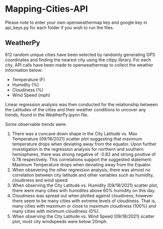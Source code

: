 # Mapping-Cities-API
 
Please note to enter your own openweathermap key and google key in api_keys.py for each folder if you wish to run the files.
 
## WeatherPy
 
612 random unique cities have been selected by randomly generating GPS coordinates and finding the nearest city using the citipy library.
For each city, API calls have been made to openweathermap to collect the weather information below:

- Temperature (F)
- Humidity (%)
- Cloudiness (%)
- Wind Speed (mph)

Linear regression analysis was then conducted for the relationship between the Latitudes of the cities and their weather conditions to uncover any trends, found in the WeatherPy.ipynn file.

Some observable trends were:
1. There was a concave down shape in the City Latitude vs. Max Temperature (09/18/2021) scatter plot suggesting that maximum temperature drops when deviating away from the equator.
	Upon further investigation in the regression analysis for northern and southern hemispheres, there was strong negative of -0.82 and strong positive of 0.78 respectively.
	This correlations support the suggested statement: Maximum Temperature drops when deviating away from the Equator.
2. When obsevering the other regression analysis, there was almost no correlation between city latitude and other variables such as humidity, cloudiness and wind speed.
3. When observing the City Latitude vs. Humidity (09/18/2021) scatter plot, there were many cities with humidites above 60% humidity on this day.
4. Cloudiness was spread out when plotted against cloudiness, however there seem to be many cities with extreme levels of cloudiness.
	That is, many cities with maximum or close to maximum cloudiness (100%) and many cities with minimum cloudiness (0%).
5. When observing the City Latitude vs. Wind Speed (09/18/2021) scatter plot, most city windspeeds were below 20mph.
